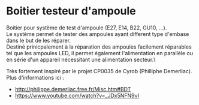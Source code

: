 # Boitier testeur d'ampoule

Boitier pour système de test d'ampoule (E27, E14, B22, GU10, ...).\
Le système permet de tester des ampoules ayant different type d'embase dans le but de les réparer.\
Destiné prinicpalement à la réparation des ampoules facilement réparables tel que les ampoules LED, il permet également l'alimentation en parallèle ou en série d'un appareil nécessitant une alimentation secteur.\

Très fortement inspiré par le projet CP0035 de Cyrob (Philliphe Demerliac). Plus d'informations ici :
- http://philippe.demerliac.free.fr/Misc.htm#BDT
- https://www.youtube.com/watch?v=_JDx5NFN9vI
